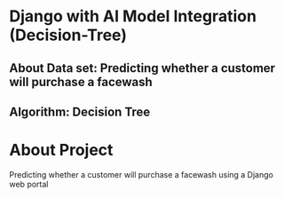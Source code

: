 # Django with AI Model Integration (Decision-Tree)
## About Data set: Predicting whether a customer will purchase a facewash
## Algorithm: Decision Tree

# About Project
Predicting whether a customer will purchase a facewash using a Django web portal
